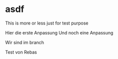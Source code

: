 # asdf
This is more or less just for test purpose

Hier die erste Anpassung
Und noch eine Anpassung

Wir sind im branch

Test von Rebas